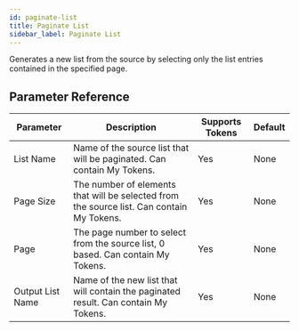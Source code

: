```yaml
---
id: paginate-list
title: Paginate List
sidebar_label: Paginate List
---
```



Generates a new list from the source by selecting only the list entries contained in the specified page.

## Parameter Reference
| Parameter | Description | Supports Tokens | Default |
| -- | -- | -- | -- |
| List Name | Name of the source list that will be paginated. Can contain My Tokens. | Yes | None |
| Page Size | The number of elements that will be selected from the source list. Can contain My Tokens. | Yes | None |
| Page | The page number to select from the source list, 0 based. Can contain My Tokens. | Yes | None |
| Output List Name | Name of the new list that will contain the paginated result. Can contain My Tokens. | Yes | None |
